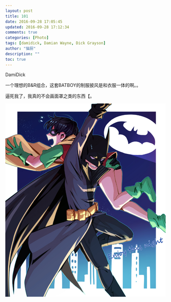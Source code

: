 ```yaml
---
layout: post
title: 101
date: 2016-09-28 17:05:45
updated: 2016-09-28 17:12:34
comments: true
categories: [Photo]
tags: [damidick, Damian Wayne, Dick Grayson]
author: "猫厨"
description: ""
toc: true
---
```


<p>DamiDick</p> 
<p>一个理想的B&amp;R组合，这套BATBOY的制服披风是和衣服一体的啊。。</p> 
<p>逼死我了，我真的不会画面罩之类的东西【。</p>

![](https://raw.githubusercontent.com/alicewish/meowchain247/master/img_cVZNdzJtQk9JV2UwaGwvd3YwZjcwZXJ2c2tFa3hxSGRDcmVCVUozejZOL0hza0ZZdDJPQ1NRPT0.jpg)